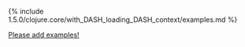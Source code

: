 {% include 1.5.0/clojure.core/with_DASH_loading_DASH_context/examples.md %}

[Please add examples!](https://github.com/arrdem/grimoire/edit/master/_includes/1.6.0/clojure.core/with_DASH_loading_DASH_context/examples.md)
